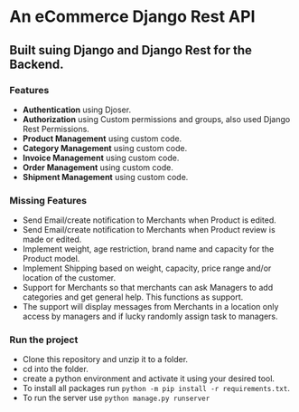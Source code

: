 # An eCommerce Django Rest API
## Built suing Django and Django Rest for the Backend.

### Features
- **Authentication** using Djoser.
- **Authorization** using Custom permissions and groups, also used Django Rest Permissions.
- **Product Management** using custom code.
- **Category Management** using custom code.
- **Invoice Management** using custom code.
- **Order Management** using custom code.
- **Shipment Management** using custom code.


### Missing Features
- Send Email/create notification to Merchants when Product is edited.
- Send Email/create notification to Merchants when Product review is made or edited.
- Implement weight, age restriction, brand name and capacity for the Product model.
- Implement Shipping based on weight, capacity, price range and/or location of the customer.
- Support for Merchants so that merchants can ask Managers to add categories and get general help. This functions as support. 
- The support will display messages from Merchants in a location only access by managers and if lucky randomly assign task to managers.


### Run the project
- Clone this repository and unzip it to a folder.
- cd into the folder.
- create a python environment and activate it using your desired tool.
- To install all packages run `` python -m pip install -r requirements.txt ``.
- To run the server use `` python manage.py runserver ``

